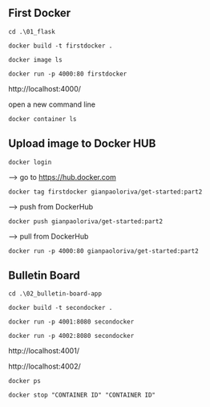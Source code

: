 ## First Docker

    cd .\01_flask
    
    docker build -t firstdocker .

    docker image ls

    docker run -p 4000:80 firstdocker

http://localhost:4000/

open a new command line

    docker container ls
 
## Upload image to Docker HUB

    docker login

--> go to https://hub.docker.com
  
    docker tag firstdocker gianpaoloriva/get-started:part2

--> push from DockerHub

    docker push gianpaoloriva/get-started:part2

--> pull from DockerHub

    docker run -p 4000:80 gianpaoloriva/get-started:part2

 
## Bulletin Board
 
    cd .\02_bulletin-board-app
    
    docker build -t secondocker .
    
    docker run -p 4001:8080 secondocker
    
    docker run -p 4002:8080 secondocker

http://localhost:4001/

http://localhost:4002/

    docker ps
    
    docker stop "CONTAINER ID" "CONTAINER ID"
